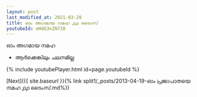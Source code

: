 ```yaml
---
layout: post
last_modified_at: 2021-03-29
title: ഓം അഗമായ നമഹ ൧൧ ടൈംസ്
youtubeId: eHdG3nZN7I0
---
```

 
 
 ഓം അഗമായ നമഹ 
 
 -  ആർക്കെങ്കിലും ചലനമില്ല 
 
  
 
  
 
 
 
 
 
 


{% include youtubePlayer.html id=page.youtubeId %}
 
[Next]({{ site.baseurl }}{% link  split1/_posts/2013-04-19-ഓം പ്രജാപാതയെ നമഹ ൧൧ ടൈംസ്.md%})
 
